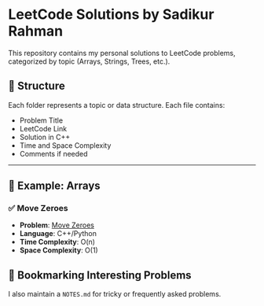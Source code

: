 # LeetCode Solutions by Sadikur Rahman

This repository contains my personal solutions to LeetCode problems, categorized by topic (Arrays, Strings, Trees, etc.).

## 📁 Structure

Each folder represents a topic or data structure. Each file contains:
- Problem Title
- LeetCode Link
- Solution in C++
- Time and Space Complexity
- Comments if needed

---

## 📂 Example: Arrays

### ✅ Move Zeroes
- **Problem**: [Move Zeroes](https://leetcode.com/problems/move-zeroes/)
- **Language**: C++/Python
- **Time Complexity**: O(n)
- **Space Complexity**: O(1)


## 🔖 Bookmarking Interesting Problems
I also maintain a `NOTES.md` for tricky or frequently asked problems.
